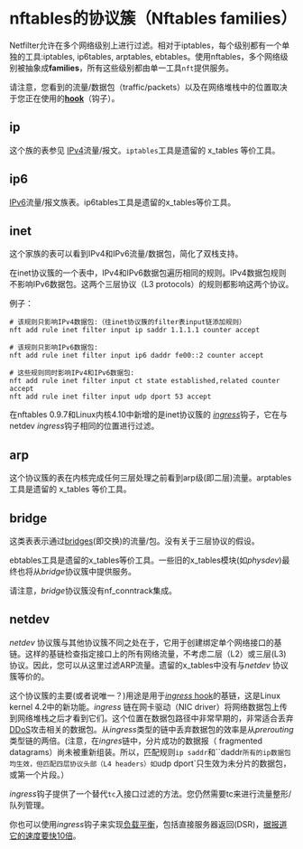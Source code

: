 # nftables的协议簇（Nftables families）



Netfilter允许在多个网络级别上进行过滤。相对于iptables，每个级别都有一个单独的工具:iptables, ip6tables, arptables, ebtables。使用nftables，多个网络级别被抽象成**families**，所有这些级别都由单一工具`nft`提供服务。

请注意，您看到的流量/数据包（traffic/packets）以及在网络堆栈中的位置取决于您正在使用的[**hook**](https://wiki.nftables.org/wiki-nftables/index.php/Netfilter_hooks)（钩子）。

## ip

这个族的表参见 [IPv4](https://en.wikipedia.org/wiki/IPv4)流量/报文。`iptables`工具是遗留的 x_tables 等价工具。

## ip6

 [IPv6](https://en.wikipedia.org/wiki/IPv6)流量/报文族表。ip6tables工具是遗留的x_tables等价工具。

## inet

这个家族的表可以看到IPv4和IPv6流量/数据包，简化了双栈支持。

在inet协议簇的一个表中，IPv4和IPv6数据包遍历相同的规则。IPv4数据包规则不影响IPv6数据包。这两个三层协议（L3 protocols）的规则都影响这两个协议。

例子：

```
# 该规则只影响IPv4数据包:（往inet协议簇的filter表input链添加规则）
nft add rule inet filter input ip saddr 1.1.1.1 counter accept

# 该规则只影响IPv6数据包:
nft add rule inet filter input ip6 daddr fe00::2 counter accept

# 这些规则同时影响IPv4和IPv6数据包:
nft add rule inet filter input ct state established,related counter accept
nft add rule inet filter input udp dport 53 accept
```

在nftables 0.9.7和Linux内核4.10中新增的是inet协议簇的 [*ingress*](https://wiki.nftables.org/wiki-nftables/index.php/Netfilter_hooks)钩子，它在与netdev *ingress*钩子相同的位置进行过滤。

## arp

这个协议簇的表在内核完成任何三层处理之前看到arp级(即二层)流量。arptables工具是遗留的 x_tables 等价工具。

## bridge

这类表表示通过[bridges](https://wiki.linuxfoundation.org/networking/bridge)(即交换)的流量/包。没有关于三层协议的假设。

ebtables工具是遗留的x_tables等价工具。一些旧的x_tables模块(如*physdev*)最终也将从*bridge*协议簇中提供服务。

请注意，*bridge*协议簇没有nf_conntrack集成。

## netdev

*netdev* 协议簇与其他协议簇不同之处在于，它用于创建绑定单个网络接口的基链。这样的基链检查指定接口上的所有网络流量，不考虑二层（L2）或三层(L3)协议。因此，您可以从这里过滤ARP流量。遗留的x_tables中没有与*netdev* 协议簇等价的。

这个协议簇的主要(或者说唯一？)用途是用于[*ingress* hook](https://wiki.nftables.org/wiki-nftables/index.php/Netfilter_hooks)的基链，这是Linux kernel 4.2中的新功能。*ingress* 链在网卡驱动（NIC driver）将网络数据包上传到网络堆栈之后才看到它们。这个位置在数据包路径中非常早期的，非常适合丢弃 [DDoS](https://en.wikipedia.org/wiki/Denial-of-service_attack#Distributed_attack)攻击相关的数据包。从*ingress*类型的链中丢弃数据包的效率是从*prerouting*类型链的两倍。(注意，在*ingres*链中，分片成功的数据报（ fragmented datagrams）尚未被重新组装。所以，匹配规则`ip saddr`和``daddr`所有的ip数据包均生效，但匹配四层协议头部（L4 headers）如`udp dport`只生效为未分片的数据包，或第一个片段。）

 *ingress*钩子提供了一个替代`tc`入接口过滤的方法。您仍然需要tc来进行流量整形/队列管理。

你也可以使用*ingress*钩子来实现[负载平衡](https://wiki.nftables.org/wiki-nftables/index.php/Load_balancing)，包括直接服务器返回(DSR)，[据报道它的速度要快10倍](https://netdevconf.org/1.2/slides/oct6/08_nftables_Load_Balancing_with_nftables_II_Slides.pdf)。